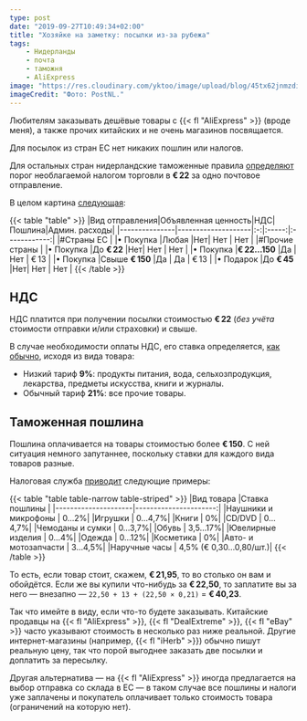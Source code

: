 ```yaml
---
type: post
date: "2019-09-27T10:49:34+02:00"
title: "Хозяйке на заметку: посылки из-за рубежа"
tags:
    - Нидерланды
    - почта
    - таможня
    - AliExpress
image: "https://res.cloudinary.com/yktoo/image/upload/blog/45tx62jnmzdi1448.jpg"
imageCredit: "Фото: PostNL."
---
```


Любителям заказывать дешёвые товары с {{< fl "AliExpress" >}} (вроде меня), а также прочих китайских и не очень магазинов посвящается.

Для посылок из стран ЕС нет никаких пошлин или налогов.

Для остальных стран нидерландские таможенные правила [определяют](https://www.belastingdienst.nl/wps/wcm/connect/nl/internetaankopen/content/moet-ik-betalen-voor-de-invoer-van-mijn-pakket) порог необлагаемой налогом торговли в **€ 22** за одно почтовое отправление.

<!--more-->

В целом картина [следующая](https://www.postnl.nl/ontvangen/pakket-ontvangen/pakket-uit-het-buitenland/):

{{< table "table" >}}
|Вид отправления|Объявленная ценность|НДС|Пошлина|Админ. расходы|
|---------------|--------------------|:-:|:-----:|:------------:|
|#Страны ЕС     |
|• Покупка      |Любая               |Нет|  Нет  |     Нет      |
|#Прочие страны |
|• Покупка      |До **€ 22**         |Нет|  Нет  |     Нет      |
|• Покупка      |**€ 22…150**        |Да |  Нет  |     € 13     |
|• Покупка      |Свыше **€ 150**     |Да |  Да   |     € 13     |
|• Подарок      |До **€ 45**         |Нет|  Нет  |     Нет      |
{{< /table >}}

## НДС

НДС платится при получении посылки стоимостью **€ 22** (*без учёта* стоимости отправки и/или страховки) и свыше.

В случае необходимости оплаты НДС, его ставка определяется, [как обычно](https://www.belastingdienst.nl/wps/wcm/connect/bldcontentnl/belastingdienst/zakelijk/btw/btw_berekenen_aan_uw_klanten/btw_berekenen/btw_tarief/btw_tarief), исходя из вида товара:

* Низкий тариф **9%**: продукты питания, вода, сельхозпродукция, лекарства, предметы искусства, книги и журналы.
* Обычный тариф **21%**: все прочие товары.

## Таможенная пошлина

Пошлина оплачивается на товары стоимостью более **€ 150**. С ней ситуация немного запутаннее, поскольку ставки для каждого вида товаров разные.

Налоговая служба [приводит](https://www.belastingdienst.nl/wps/wcm/connect/nl/internetaankopen/content/hoeveel-betaal-ik-de-douane-als-ik-iets-koop-bij-buitenlandse-webshop) следующие примеры:

{{< table "table table-narrow table-striped" >}}
|Вид товара           |Ставка пошлины         |
|---------------------|----------------------:|
|Наушники и микрофоны |                   0…2%|
|Игрушки              |                 0…4,7%|
|Книги                |                     0%|
|CD/DVD               |                 0…4,7%|
|Чемоданы и сумки     |                 0…3,7%|
|Обувь                |                3,5…17%|
|Ювелирные изделия    |                   0…4%|
|Одежда               |                  0…12%|
|Косметика            |                     0%|
|Авто- и мотозапчасти |                 3…4,5%|
|Наручные часы        | 4,5% (€ 0,30…0,80/шт.)|
{{< /table >}}

То есть, если товар стоит, скажем, **€ 21,95**, то во столько он вам и обойдётся. Если же вы купили что-нибудь за **€ 22,50**, то заплатите вы за него — внезапно — `22,50 + 13 + (22,50 × 0,21)` = **€ 40,23**.

Так что имейте в виду, если что-то будете заказывать. Китайские продавцы на {{< fl "AliExpress" >}}, {{< fl "DealExtreme" >}}, {{< fl "eBay" >}} часто указывают стоимость в несколько раз ниже реальной. Другие интернет-магазины (например, {{< fl "iHerb" >}}) обычно пишут реальную цену, так что порой выгоднее заказать две посылки и доплатить за пересылку.

Другая альтернатива — на {{< fl "AliExpress" >}} иногда предлагается на выбор отправка со склада в ЕС — в таком случае все пошлины и налоги уже заплачены и покупатель оплачивает только стоимость товара (ограничений на которую нет).
